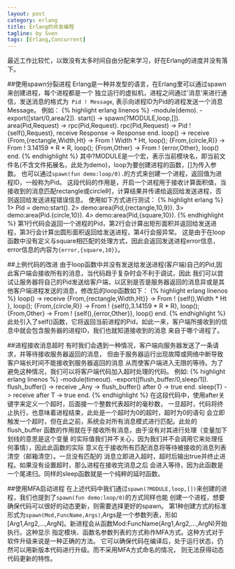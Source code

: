 ```yaml
---
layout: post
category: erlang
title: Erlang的并发编程
tagline: by Sven
tags: [Erlang,Concurrent]
---
```


最近工作比较忙，以致没有太多时间自由分配来学习，好在Erlang的进度并没有落下。

<!--more-->

##使用spawn分裂进程 
Erlang是一种并发型的语言，在Erlang里可以通过spawn来创建进程，每个进程都是一个
独立运行的虚拟机，进程之间通过'消息'来进行通信，发送消息的格式为` Pid ! Message`,
表示向进程ID为Pid的进程发送一个消息Message。
例如：
{% highlight erlang linenos %}
-module(demo).
-export([start/0,area/2]).
start() -> spawn(?MODULE,loop,[]).
area(Pid,Request) ->
	rpc(Pid,Request).
rpc(Pid,Request) ->
	Pid ! {self(),Request},
	receive
		Response ->
			Response
	end.
loop() ->
	receive
		{From,{rectangle,Width,Ht} ->
			From ! Width * Ht,
			loop();
		{From,{circle,R}} ->
			From ! 3.14159 * R * R,
			loop();
		{From,Other} ->
			From ! {error,Other},
			loop()
	end.
{% endhighlight %}
其中?MODULE是一个宏，表示当前模块名，即当前文件名(不含文件拓展名，此处为demo)，loop为要创建进程的函数，[]为传入参数。
也可以通过`spawn(fun demo:loop/0).`的方式来创建一个进程，返回值为进程ID，一般称为Pid。
这段代码的作用是，开启一个进程用于接收计算面积值，当接收到的消息匹配rectangle或circle时，计算结果并传递给返回给发送进程，否则返回给发送进程错误信息。
使用如下方式进行测试：
{% highlight erlang %}
1> Pid = demo:start().
2> demo:area(Pid,{rectangle,10,9}).
3> demo:area(Pid.{circle,10}).
4> demo:area(Pid,{square,10}).
{% endhighlight %}
第1行代码会返回一个进程的Pid，第2行会计算出矩形面积并返回给发送进程，第3行会计算出圆形面积返回给发送进程，第4行会报异常。
这是由于在loop函数中没有定义与square相匹配的处理方式，因此会返回发送进程error信息，error信息的内容为`{error,{square,10}}`。

##上例代码的改进
由于loop函数中并没有发送给发送进程(客户端)自己的Pid,因此客户端会接收所有的消息，当代码趋于复杂时会不利于调试，因此
我们可以尝试让服务器将自己的Pid发送给客户端，以区别是否是服务器返回的消息异或是其他客户端进程发送的消息，修改后的loop函数如下：
{% highlight erlang linenos %}
loop() ->
	receive
		{From,{rectangle,Width,Ht}} ->
			From ! {self(),Width * Ht },
			loop();
		{From,{circle,R}} ->
			From ! {self(),3.14159 * R * R},
			loop();
		{From,Other} ->
			From ! {self(),{error,Other}},
			loop()
	end.
{% endhighlight %}
此处引入了self()函数，它将返回当前进程的Pid，如此一来，客户端所接收到的信息中就会包含服务器的进程ID，我们也就知道接收到的消息
来自于哪个进程了。

##进程接收消息超时
有时我们会遇到一种情况，客户端向服务器发送了一条请求，并等待接收服务器返回的消息，
但由于服务器运行出现故障或网络中断导致客户端长时间不能接收到服务器返回的消息
从而使客户端进入无限的等待。为了避免这种情况，我们可以将客户端代码加入超时处理的代码。
例如:
{% highlight erlang linenos %}
-module(timeout).
-export([flush_buffer/0,sleep/1]).
flush_buffer() ->
	receive
		_Any ->
			flush_buffer()
	after 0 ->
		true
	end.
sleep(T) ->
	receive
	after T ->
		true
	end.
{% endhighlight %}
在这段代码中，使用after关键字来定义一个超时，后面接一个整数代表超时的毫秒数，
一旦超时，代码将终止执行，也意味着进程结束，此处是一个超时为0的超时，超时为0的语句
会立即触发一个超时，但在此之前，系统会对所有消息模式进行匹配。此处的flush_buffer
函数的作用就在于接收所有消息，由于没有对其进行处理（变量加下划线的意思是这个变量
的实际值我们并不关心，因为我们并不会调用它来处理任何事情），因此此函数的实际
意义在于接收所有匹配消息将等待被接收的消息列表清空（邮箱清空）。一旦没有匹配的
消息立即进入超时，超时后输出true并终止进程。如果没有设置超时，那么进程在接收完消息之后
会进入等待，因为此函数是一个尾递归。同样的sleep函数就是一个纯粹的延时函数。

##使用MFA启动进程
在上述代码中我们通过`spawn(?MODULE,loop,[])`来创建的进程，我们也提到了`spawn(fun demo:loop/0)`的方式同样也能
创建一个进程，想要确保代码可以很好的动态更新，则需要选择更好的spawn。
第1种创建方式的标准形式为`spawn(Mod,FuncName,Args)`,Args是一个参数列表，形如
[Arg1,Arg2,...,ArgN]。新进程会从函数Mod:FuncName(Arg1,Arg2,...,ArgN)开始执行。这种显示
指定模块、函数名参数列表的方式称作MFA方式。这种方式对于软件升级来说是一种正确的方法。
它可以确保代码在编译后，处于运行状态，仍然可以用新版本代码进行升级。而不采用MFA方式命名的情况，
则无法获得动态代码更新的特性。
